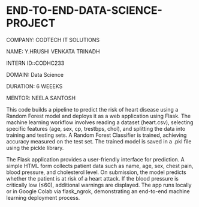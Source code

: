# END-TO-END-DATA-SCIENCE-PROJECT
COMPANY: CODTECH IT SOLUTIONS

NAME: Y.HRUSHI VENKATA TRINADH

INTERN ID::CODHC233

DOMAIN: Data Science

DURATION: 6 WEEEKS

MENTOR: NEELA SANTOSH

This code builds a pipeline to predict the risk of heart disease using a Random Forest model and deploys it as a web application using Flask. The machine learning workflow involves reading a dataset (heart.csv), selecting specific features (age, sex, cp, trestbps, chol), and splitting the data into training and testing sets. A Random Forest Classifier is trained, achieving accuracy measured on the test set. The trained model is saved in a .pkl file using the pickle library.

The Flask application provides a user-friendly interface for prediction. A simple HTML form collects patient data such as name, age, sex, chest pain, blood pressure, and cholesterol level. On submission, the model predicts whether the patient is at risk of a heart attack. If the blood pressure is critically low (≤60), additional warnings are displayed. The app runs locally or in Google Colab via flask_ngrok, demonstrating an end-to-end machine learning deployment process.
